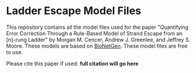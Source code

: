 # Ladder Escape Model Files
This repository contains all the model files used for the paper "Quantifying Error Correction Through a Rule-Based Model of Strand Escape from an [n]-rung Ladder" by Morgan M. Cencer, Andrew J. Greenlee, and Jeffrey S. Moore. 
These models are based on <a href="https://www.csb.pitt.edu/Faculty/Faeder/?page_id=409">BioNetGen</a>.
These model files are free to use. 

Please cite this paper if used: **full citation will go here**

